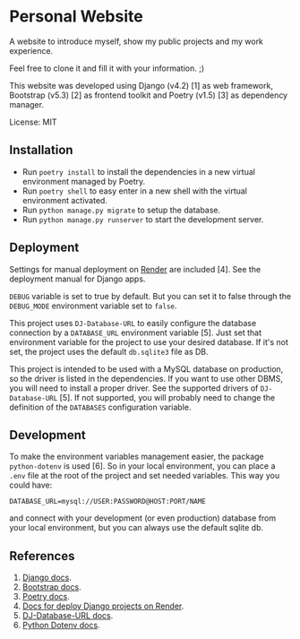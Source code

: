 # Personal Website

A website to introduce myself, show my public projects and my work experience.

Feel free to clone it and fill it with your information. ;)

This website was developed using Django (v4.2) [1] as web framework, Bootstrap (v5.3) [2] as frontend toolkit and Poetry (v1.5) [3] as dependency manager.

License: MIT

## Installation

* Run `poetry install` to install the dependencies in a new virtual environment managed by Poetry.
* Run `poetry shell` to easy enter in a new shell with the virtual environment activated.
* Run `python manage.py migrate` to setup the database.
* Run `python manage.py runserver` to start the development server.

## Deployment

Settings for manual deployment on [Render](https://render.com/) are included [4]. See the deployment manual for Django apps.

`DEBUG` variable is set to true by default. But you can set it to false through the `DEBUG_MODE` environment variable set to `false`.

This project uses `DJ-Database-URL` to easily configure the database connection by a `DATABASE_URL` environment variable [5]. Just set that environment variable for the project to use your desired database. If it's not set, the project uses the default `db.sqlite3` file as DB.

This project is intended to be used with a MySQL database on production, so the driver is listed in the dependencies. If you want to use other DBMS, you will need to install a proper driver. See the supported drivers of `DJ-Database-URL` [5]. If not supported, you will probably need to change the definition of the `DATABASES` configuration variable.

## Development

To make the environment variables management easier, the package `python-dotenv` is used [6]. So in your local environment, you can place a `.env` file at the root of the project and set needed variables. This way you could have:

```
DATABASE_URL=mysql://USER:PASSWORD@HOST:PORT/NAME
```

and connect with your development (or even production) database from your local environment, but you can always use the default sqlite db.

## References

1. [Django docs](https://docs.djangoproject.com/en/4.2/).
2. [Bootstrap docs](https://getbootstrap.com/docs/5.3/getting-started/introduction/).
3. [Poetry docs](https://python-poetry.org/docs/).
4. [Docs for deploy Django projects on Render](https://render.com/docs/deploy-django).
5. [DJ-Database-URL docs](https://github.com/jazzband/dj-database-url#dj-database-url).
6. [Python Dotenv docs](https://pypi.org/project/python-dotenv/).

